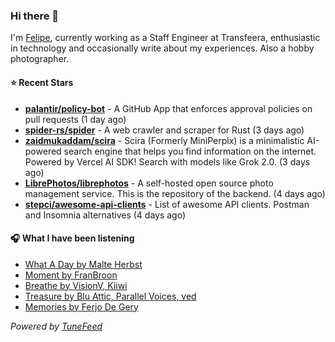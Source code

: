 ### Hi there 👋

I'm [Felipe](https://felipevm.com), currently working as a Staff Engineer at Transfeera, enthusiastic in technology and occasionally write about my experiences. Also a hobby photographer.

#### ⭐ Recent Stars
- **[palantir/policy-bot](https://github.com/palantir/policy-bot)** - A GitHub App that enforces approval policies on pull requests (1 day ago)
- **[spider-rs/spider](https://github.com/spider-rs/spider)** - A web crawler and scraper for Rust (3 days ago)
- **[zaidmukaddam/scira](https://github.com/zaidmukaddam/scira)** - Scira (Formerly MiniPerplx) is a minimalistic AI-powered search engine that helps you find information on the internet. Powered by Vercel AI SDK! Search with models like Grok 2.0. (3 days ago)
- **[LibrePhotos/librephotos](https://github.com/LibrePhotos/librephotos)** - A self-hosted open source photo management service. This is the repository of the backend. (4 days ago)
- **[stepci/awesome-api-clients](https://github.com/stepci/awesome-api-clients)** - List of awesome API clients. Postman and Insomnia alternatives (4 days ago)

#### 🎧 What I have been listening
- [What A Day by Malte Herbst](https://open.spotify.com/track/6NPqQ9t8WV3NrxfEqlt1Lj)
- [Moment by FranBroon](https://open.spotify.com/track/5N0gYjiv1nM1Q7pg7PsgYZ)
- [Breathe by VisionV, Kiiwi](https://open.spotify.com/track/3UgUOY2mFLBueoiDuhC4m8)
- [Treasure by Blu Attic, Parallel Voices, ved](https://open.spotify.com/track/4TaeMT5Z7pKKIAVsWIJVBU)
- [Memories by Ferjo De Gery](https://open.spotify.com/track/5o2IZigBlkgVHePDgJXOco)

_Powered by [TuneFeed](https://tunefeed.app?ref=github.com)_
